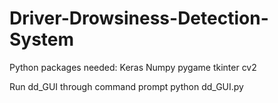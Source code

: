 # Driver-Drowsiness-Detection-System
Python packages needed:
    Keras
    Numpy
    pygame
    tkinter
    cv2

Run dd_GUI through command prompt
    python dd_GUI.py
